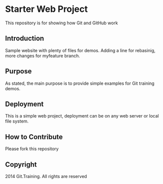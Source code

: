 # Starter Web Project

This repository is for showing how Git and GitHub work

## Introduction

Sample website with plenty of files for demos. Adding a line for rebasinig, more changes for myfeature branch.

## Purpose

As stated, the main purpose is to provide simple examples for Git training demos.

## Deployment
This is a simple web project, deployment can be on any web server or local file system.

## How to Contribute

Please fork this repository

## Copyright

2014 Git.Training. All rights are reserved
